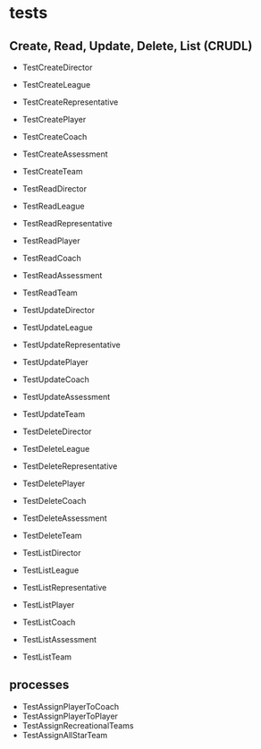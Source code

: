 # tests
## Create, Read, Update, Delete, List (CRUDL)

- TestCreateDirector
- TestCreateLeague
- TestCreateRepresentative
- TestCreatePlayer
- TestCreateCoach
- TestCreateAssessment
- TestCreateTeam

- TestReadDirector
- TestReadLeague
- TestReadRepresentative
- TestReadPlayer
- TestReadCoach
- TestReadAssessment
- TestReadTeam

- TestUpdateDirector
- TestUpdateLeague
- TestUpdateRepresentative
- TestUpdatePlayer
- TestUpdateCoach
- TestUpdateAssessment
- TestUpdateTeam

- TestDeleteDirector
- TestDeleteLeague
- TestDeleteRepresentative
- TestDeletePlayer
- TestDeleteCoach
- TestDeleteAssessment
- TestDeleteTeam

- TestListDirector
- TestListLeague
- TestListRepresentative
- TestListPlayer
- TestListCoach
- TestListAssessment
- TestListTeam

## processes

- TestAssignPlayerToCoach
- TestAssignPlayerToPlayer
- TestAssignRecreationalTeams
- TestAssignAllStarTeam
